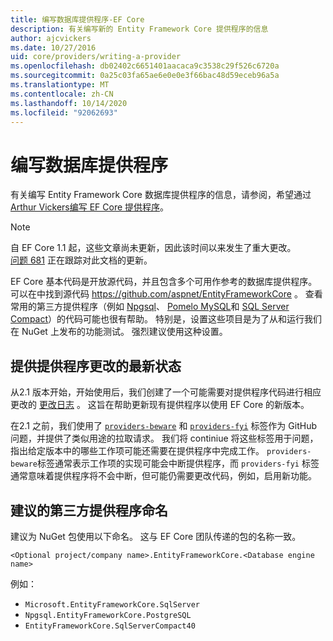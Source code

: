 ```yaml
---
title: 编写数据库提供程序-EF Core
description: 有关编写新的 Entity Framework Core 提供程序的信息
author: ajcvickers
ms.date: 10/27/2016
uid: core/providers/writing-a-provider
ms.openlocfilehash: db02402c6651401aacaca9c3538c29f526c6720a
ms.sourcegitcommit: 0a25c03fa65ae6e0e0e3f66bac48d59eceb96a5a
ms.translationtype: MT
ms.contentlocale: zh-CN
ms.lasthandoff: 10/14/2020
ms.locfileid: "92062693"
---
```

# <a name="writing-a-database-provider"></a>编写数据库提供程序

有关编写 Entity Framework Core 数据库提供程序的信息，请参阅，希望通过[Arthur Vickers](https://github.com/ajcvickers)[编写 EF Core 提供程序](https://blog.oneunicorn.com/2016/11/11/so-you-want-to-write-an-ef-core-provider/)。

> [!NOTE]
> 自 EF Core 1.1 起，这些文章尚未更新，因此该时间以来发生了重大更改。  
[问题 681](https://github.com/dotnet/EntityFramework.Docs/issues/681) 正在跟踪对此文档的更新。

EF Core 基本代码是开放源代码，并且包含多个可用作参考的数据库提供程序。 可以在中找到源代码 <https://github.com/aspnet/EntityFrameworkCore> 。 查看常用的第三方提供程序（例如 [Npgsql](https://github.com/npgsql/Npgsql.EntityFrameworkCore.PostgreSQL)、 [Pomelo MySQL](https://github.com/PomeloFoundation/Pomelo.EntityFrameworkCore.MySql)和 [SQL Server Compact](https://github.com/ErikEJ/EntityFramework.SqlServerCompact)）的代码可能也很有帮助。 特别是，设置这些项目是为了从和运行我们在 NuGet 上发布的功能测试。 强烈建议使用这种设置。

## <a name="keeping-up-to-date-with-provider-changes"></a>提供提供程序更改的最新状态

从2.1 版本开始，开始使用后，我们创建了一个可能需要对提供程序代码进行相应更改的 [更改日志](xref:core/providers/provider-log) 。 这旨在帮助更新现有提供程序以使用 EF Core 的新版本。

在2.1 之前，我们使用了 [`providers-beware`](https://github.com/aspnet/EntityFrameworkCore/labels/providers-beware) 和 [`providers-fyi`](https://github.com/aspnet/EntityFrameworkCore/labels/providers-fyi) 标签作为 GitHub 问题，并提供了类似用途的拉取请求。 我们将 continiue 将这些标签用于问题，指出给定版本中的哪些工作项可能还需要在提供程序中完成工作。 `providers-beware`标签通常表示工作项的实现可能会中断提供程序，而 `providers-fyi` 标签通常意味着提供程序将不会中断，但可能仍需要更改代码，例如，启用新功能。

## <a name="suggested-naming-of-third-party-providers"></a>建议的第三方提供程序命名

建议为 NuGet 包使用以下命名。 这与 EF Core 团队传递的包的名称一致。

`<Optional project/company name>.EntityFrameworkCore.<Database engine name>`

例如：

* `Microsoft.EntityFrameworkCore.SqlServer`
* `Npgsql.EntityFrameworkCore.PostgreSQL`
* `EntityFrameworkCore.SqlServerCompact40`
